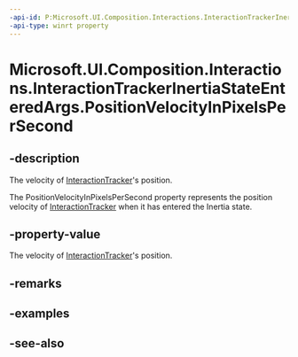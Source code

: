 ```yaml
---
-api-id: P:Microsoft.UI.Composition.Interactions.InteractionTrackerInertiaStateEnteredArgs.PositionVelocityInPixelsPerSecond
-api-type: winrt property
---
```


<!-- Property syntax
public Windows.Foundation.Numerics.Vector3 PositionVelocityInPixelsPerSecond { get; }
-->

# Microsoft.UI.Composition.Interactions.InteractionTrackerInertiaStateEnteredArgs.PositionVelocityInPixelsPerSecond

## -description
The velocity of [InteractionTracker](interactiontracker.md)'s position.

The PositionVelocityInPixelsPerSecond property represents the position velocity of [InteractionTracker](interactiontracker.md) when it has entered the Inertia state.

## -property-value
The velocity of [InteractionTracker](interactiontracker.md)'s position.

## -remarks

## -examples

## -see-also
